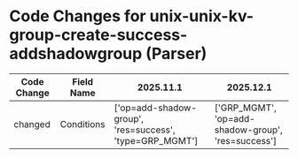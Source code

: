 # Code Changes for unix-unix-kv-group-create-success-addshadowgroup (Parser)

| Code Change | Field Name | 2025.11.1 | 2025.12.1 |
|-------------|------------|-----------|------------|
| changed | Conditions | ['op=add-shadow-group', 'res=success', 'type=GRP_MGMT'] | ['GRP_MGMT', 'op=add-shadow-group', 'res=success'] |
